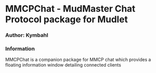 # MMCPChat - MudMaster Chat Protocol package for Mudlet

### Author: Kymbahl

### Information
MMCPChat is a companion package for MMCP chat which provides a floating
information window detailing connected clients
